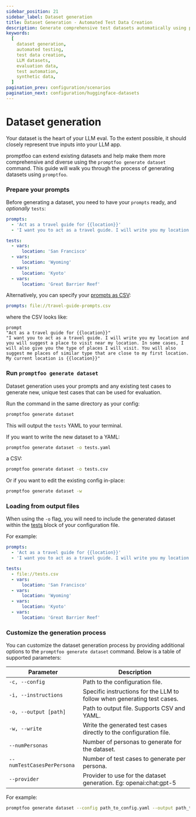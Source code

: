 ```yaml
---
sidebar_position: 21
sidebar_label: Dataset generation
title: Dataset Generation - Automated Test Data Creation
description: Generate comprehensive test datasets automatically using promptfoo. Create diverse test cases, personas, and edge cases for thorough LLM evaluation.
keywords:
  [
    dataset generation,
    automated testing,
    test data creation,
    LLM datasets,
    evaluation data,
    test automation,
    synthetic data,
  ]
pagination_prev: configuration/scenarios
pagination_next: configuration/huggingface-datasets
---
```


# Dataset generation

Your dataset is the heart of your LLM eval. To the extent possible, it should closely represent true inputs into your LLM app.

promptfoo can extend existing datasets and help make them more comprehensive and diverse using the `promptfoo generate dataset` command. This guide will walk you through the process of generating datasets using `promptfoo`.

### Prepare your prompts

Before generating a dataset, you need to have your `prompts` ready, and _optionally_ `tests`:

```yaml
prompts:
  - 'Act as a travel guide for {{location}}'
  - 'I want you to act as a travel guide. I will write you my location and you will suggest a place to visit near my location. In some cases, I will also give you the type of places I will visit. You will also suggest me places of similar type that are close to my first location. My current location is {{location}}'

tests:
  - vars:
      location: 'San Francisco'
  - vars:
      location: 'Wyoming'
  - vars:
      location: 'Kyoto'
  - vars:
      location: 'Great Barrier Reef'
```

Alternatively, you can specify your [prompts as CSV](/docs/configuration/prompts#csv-prompts):

```yaml
prompts: file://travel-guide-prompts.csv
```

where the CSV looks like:

```csv title="travel-guide-prompts.csv"
prompt
"Act as a travel guide for {{location}}"
"I want you to act as a travel guide. I will write you my location and you will suggest a place to visit near my location. In some cases, I will also give you the type of places I will visit. You will also suggest me places of similar type that are close to my first location. My current location is {{location}}"
```

### Run `promptfoo generate dataset`

Dataset generation uses your prompts and any existing test cases to generate new, unique test cases that can be used for evaluation.

Run the command in the same directory as your config:

```sh
promptfoo generate dataset
```

This will output the `tests` YAML to your terminal.

If you want to write the new dataset to a YAML:

```sh
promptfoo generate dataset -o tests.yaml
```

a CSV:

```sh
promptfoo generate dataset -o tests.csv
```

Or if you want to edit the existing config in-place:

```sh
promptfoo generate dataset -w
```

### Loading from output files

When using the `-o` flag, you will need to include the generated dataset within the [tests](/docs/configuration/test-cases) block of your configuration file.

For example:

```yaml
prompts:
  - 'Act as a travel guide for {{location}}'
  - 'I want you to act as a travel guide. I will write you my location and you will suggest a place to visit near my location. In some cases, I will also give you the type of places I will visit. You will also suggest me places of similar type that are close to my first location. My current location is {{location}}'

tests:
  - file://tests.csv
  - vars:
      location: 'San Francisco'
  - vars:
      location: 'Wyoming'
  - vars:
      location: 'Kyoto'
  - vars:
      location: 'Great Barrier Reef'
```

### Customize the generation process

You can customize the dataset generation process by providing additional options to the `promptfoo generate dataset` command. Below is a table of supported parameters:

| Parameter                  | Description                                                             |
| -------------------------- | ----------------------------------------------------------------------- |
| `-c, --config`             | Path to the configuration file.                                         |
| `-i, --instructions`       | Specific instructions for the LLM to follow when generating test cases. |
| `-o, --output [path]`      | Path to output file. Supports CSV and YAML.                             |
| `-w, --write`              | Write the generated test cases directly to the configuration file.      |
| `--numPersonas`            | Number of personas to generate for the dataset.                         |
| `--numTestCasesPerPersona` | Number of test cases to generate per persona.                           |
| `--provider`               | Provider to use for the dataset generation. Eg: openai:chat:gpt-5     |

For example:

```sh
promptfoo generate dataset --config path_to_config.yaml --output path_to_output.yaml --instructions "Consider edge cases related to international travel"
```
